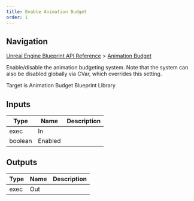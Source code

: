 ```yaml
---
title: Enable Animation Budget
order: 1
---
```

## Navigation

[Unreal Engine Blueprint API Reference](https://dev.epicgames.com/documentation/en-us/unreal-engine/BlueprintAPI) > [Animation Budget](https://dev.epicgames.com/documentation/en-us/unreal-engine/BlueprintAPI/AnimationBudget)

Enable/disable the animation budgeting system.
Note that the system can also be disabled globally via CVar, which overrides this setting.

Target is Animation Budget Blueprint Library

## Inputs

| Type | Name | Description |
| --- | --- | --- |
| exec | In |  |
| boolean | Enabled |  |

## Outputs

| Type | Name | Description |
| --- | --- | --- |
| exec | Out |  |

